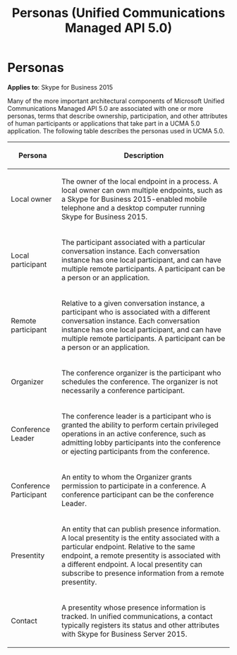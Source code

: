 ﻿---
title: Personas (Unified Communications Managed API 5.0)
TOCTitle: Personas
ms:assetid: c033d25f-e55a-449d-b697-f93f64cee0a6
ms:mtpsurl: https://msdn.microsoft.com/library/Dn465949(v=office.16)
ms:contentKeyID: 65239862
ms.date: 07/27/2015
mtps_version: v=office.16
---

# Personas


**Applies to**: Skype for Business 2015

Many of the more important architectural components of Microsoft Unified Communications Managed API 5.0 are associated with one or more personas, terms that describe ownership, participation, and other attributes of human participants or applications that take part in a UCMA 5.0 application. The following table describes the personas used in UCMA 5.0.

<table>
<colgroup>
<col />
<col />
</colgroup>
<thead>
<tr class="header">
<th><p>Persona</p></th>
<th><p>Description</p></th>
</tr>
</thead>
<tbody>
<tr class="odd">
<td><p>Local owner</p></td>
<td><p>The owner of the local endpoint in a process. A local owner can own multiple endpoints, such as a Skype for Business 2015-enabled mobile telephone and a desktop computer running Skype for Business 2015.</p></td>
</tr>
<tr class="even">
<td><p>Local participant</p></td>
<td><p>The participant associated with a particular conversation instance. Each conversation instance has one local participant, and can have multiple remote participants. A participant can be a person or an application.</p></td>
</tr>
<tr class="odd">
<td><p>Remote participant</p></td>
<td><p>Relative to a given conversation instance, a participant who is associated with a different conversation instance. Each conversation instance has one local participant, and can have multiple remote participants. A participant can be a person or an application.</p></td>
</tr>
<tr class="even">
<td><p>Organizer</p></td>
<td><p>The conference organizer is the participant who schedules the conference. The organizer is not necessarily a conference participant.</p></td>
</tr>
<tr class="odd">
<td><p>Conference Leader</p></td>
<td><p>The conference leader is a participant who is granted the ability to perform certain privileged operations in an active conference, such as admitting lobby participants into the conference or ejecting participants from the conference.</p></td>
</tr>
<tr class="even">
<td><p>Conference Participant</p></td>
<td><p>An entity to whom the Organizer grants permission to participate in a conference. A conference participant can be the conference Leader.</p></td>
</tr>
<tr class="odd">
<td><p>Presentity</p></td>
<td><p>An entity that can publish presence information. A local presentity is the entity associated with a particular endpoint. Relative to the same endpoint, a remote presentity is associated with a different endpoint. A local presentity can subscribe to presence information from a remote presentity.</p></td>
</tr>
<tr class="even">
<td><p>Contact</p></td>
<td><p>A presentity whose presence information is tracked. In unified communications, a contact typically registers its status and other attributes with Skype for Business Server 2015.</p></td>
</tr>
</tbody>
</table>

